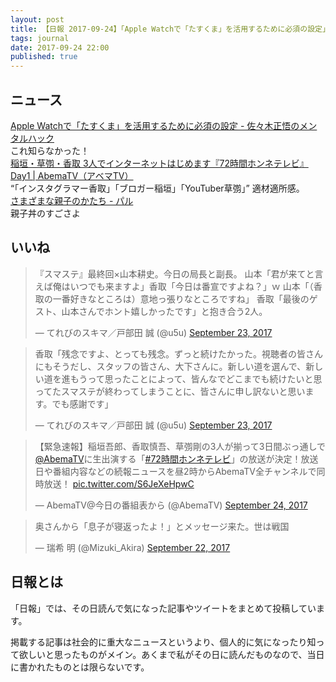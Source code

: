 ```yaml
---
layout: post
title: 【日報 2017-09-24】「Apple Watchで「たすくま」を活用するために必須の設定」他
tags: journal
date: 2017-09-24 22:00
published: true
---
```



## ニュース

<div class="news"><a href="http://nokiba.hatenablog.jp/entry/2017/09/24/085840" target="_blank">Apple Watchで「たすくま」を活用するために必須の設定 - 佐々木正悟のメンタルハック</a>
<div class="newscomme">これ知らなかった！</div>
</div>

<div class="news"><a href="https://abema.tv/channels/abema-special/slots/AkkG6KZAFkUszf" target="_blank">稲垣・草彅・香取 3人でインターネットはじめます『72時間ホンネテレビ』Day1 | AbemaTV（アベマTV）</a>
<div class="newscomme">“「インスタグラマー香取」「ブロガー稲垣」「YouTuber草彅」” 適材適所感。</div>
</div>

<div class="news"><a href="http://negineesan.hatenablog.com/entry/2017/09/23/210746" target="_blank">さまざまな親子のかたち - パル</a>
<div class="newscomme">親子丼のすごさよ</div>
</div>


## いいね

 
<blockquote class="twitter-tweet"><p lang="ja" dir="ltr">『スマステ』最終回×山本耕史。今日の局長と副長。
山本「君が来てと言えば俺はいつでも来ますよ」香取「今日は番宣ですよね？」ｗ
山本「（香取の一番好きなところは）意地っ張りなところですね」
香取「最後のゲスト、山本さんでホント嬉しかったです」と抱き合う2人。</p>&mdash; てれびのスキマ／戸部田 誠 (@u5u) <a href="https://twitter.com/u5u/status/911610661087481856">September 23, 2017</a></blockquote>
<script async src="//platform.twitter.com/widgets.js" charset="utf-8"></script>


<blockquote class="twitter-tweet"><p lang="ja" dir="ltr">香取「残念ですよ、とっても残念。ずっと続けたかった。視聴者の皆さんにもそうだし、スタッフの皆さん、大下さんに。新しい道を選んで、新しい道を進もうって思ったことによって、皆んなでどこまでも続けたいと思ってたスマステが終わってしまうことに、皆さんに申し訳ないと思います。でも感謝です」</p>&mdash; てれびのスキマ／戸部田 誠 (@u5u) <a href="https://twitter.com/u5u/status/911611019184574464">September 23, 2017</a></blockquote>
<script async src="//platform.twitter.com/widgets.js" charset="utf-8"></script>


<blockquote class="twitter-tweet"><p lang="ja" dir="ltr">【緊急速報】稲垣吾郎、香取慎吾、草彅剛の3人が揃って3日間ぶっ通しで<a href="https://twitter.com/AbemaTV">@AbemaTV</a>に生出演する「<a href="https://twitter.com/hashtag/72%E6%99%82%E9%96%93%E3%83%9B%E3%83%B3%E3%83%8D%E3%83%86%E3%83%AC%E3%83%93?src=hash">#72時間ホンネテレビ</a>」の放送が決定！放送日や番組内容などの続報ニュースを昼2時からAbemaTV全チャンネルで同時放送！ <a href="https://t.co/S6JeXeHpwC">pic.twitter.com/S6JeXeHpwC</a></p>&mdash; AbemaTV@今日の番組表から (@AbemaTV) <a href="https://twitter.com/AbemaTV/status/911741977556742144">September 24, 2017</a></blockquote>
<script async src="//platform.twitter.com/widgets.js" charset="utf-8"></script>


<blockquote class="twitter-tweet"><p lang="ja" dir="ltr">奥さんから「息子が寝返ったよ！」とメッセージ来た。世は戦国</p>&mdash; 瑞希 明 (@Mizuki_Akira) <a href="https://twitter.com/Mizuki_Akira/status/911101630501724160">September 22, 2017</a></blockquote>
<script async src="//platform.twitter.com/widgets.js" charset="utf-8"></script>


## 日報とは

「日報」では、その日読んで気になった記事やツイートをまとめて投稿しています。

掲載する記事は社会的に重大なニュースというより、個人的に気になったり知って欲しいと思ったものがメイン。あくまで私がその日に読んだものなので、当日に書かれたものとは限らないです。